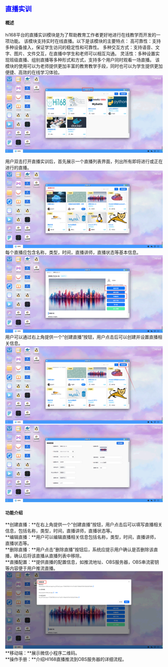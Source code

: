 ## <font color='blue'>直播实训</font>
#### 概述
hi168平台的直播实训模块是为了帮助教育工作者更好地进行在线教学而开发的一项功能。
该模块支持实时在线直播。以下是该模块的主要特点：
高可靠性：支持多种设备接入，保证学生访问的稳定性和可靠性。
多种交互方式：支持语音、文字、图片、文件交互，在直播中学生和老师可以相互沟通。
灵活性：多种设置实现班级直播、组别直播等多种形式和方式，支持多个用户同时观看一场直播。
该模块的使用可以为老师提供更加丰富的教育教学手段，同时也可以为学生提供更加便捷、高效的在线学习体验。
![img.png](help_picture/live01.png)

用户双击打开直播实训后，首先展示一个直播列表界面，列出所有即将进行或正在进行的直播。
![img.png](help_picture/live02.png)
每个直播应包含名称，类型，时间，直播讲师，直播状态等基本信息。
![img.png](help_picture/live03.png)
用户可以通过右上角提供一个“创建直播”按钮，用户点击后可以创建并设置直播相关信息。
![img.png](help_picture/live04.png)
![img.png](help_picture/live05.png)
#### 功能介绍
**创建直播：**在右上角提供一个“创建直播”按钮，用户点击后可以填写直播相关信息，包括名称，类型，时间，直播讲师，直播状态等。   
**编辑直播：**用户可以编辑直播相关信息包括名称，类型，时间，直播讲师，直播状态等。  
**删除直播：**用户点击“删除直播”按钮后，系统应提示用户确认是否删除该直播，确认后将该直播从直播列表中移除。   
**直播配置：**提供直播的配置信息，如推流地址、OBS服务器，OBS串流密钥等内容便于用户推流直播。  
![img.png](help_picture/live06.png) 
**移动端：**展示微信小程序二维码。   
**操作手册：**介绍HI168直播推流到OBS服务器的详细流程。   

